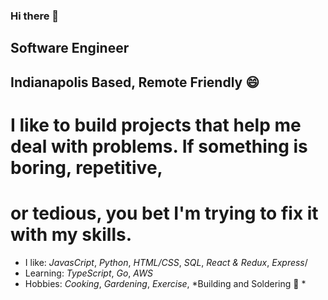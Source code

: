 ### Hi there 🙂

<!--
**LSanchez17/LSanchez17** is a ✨ _special_ ✨ repository because its `README.md` (this file) appears on your GitHub profile.
Work on this plss!!!

- 🔭 I’m currently working on ...
- 🌱 I’m currently learning ...
- 👯 I’m looking to collaborate on ...
- 🤔 I’m looking for help with ...
- 💬 Ask me about ...
- 📫 How to reach me: ...
- 😄 Pronouns: ...
- ⚡ Fun fact: ...
-->

##  Software Engineer
##  Indianapolis Based, Remote Friendly 😄

#   I like to build projects that help me deal with problems.  If something is boring, repetitive,   
#   or tedious, you bet I'm trying to fix it with my skills.  
*   I like: *JavasCript*, *Python*, *HTML/CSS*, *SQL*, *React & Redux*, *Express*/
*   Learning: *TypeScript*, *Go*, *AWS*
*   Hobbies: *Cooking*, *Gardening*, *Exercise*, *Building and Soldering 🤖 *
